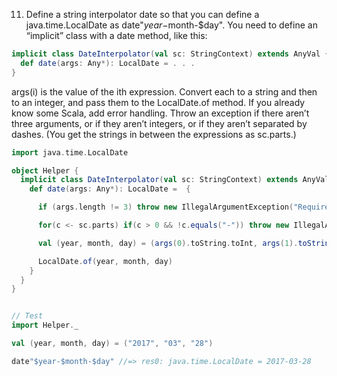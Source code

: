 11. Define a string interpolator date so that you can define a java.time.LocalDate as date"$year-$month-$day". You need to define an “implicit” class with a date method, like this:

```scala
implicit class DateInterpolator(val sc: StringContext) extends AnyVal {
  def date(args: Any*): LocalDate = . . .
}
```

args(i) is the value of the ith expression. Convert each to a string and then to an integer, and pass them to the LocalDate.of method. If you already know some Scala, add error handling. Throw an exception if there aren’t three arguments, or if they aren’t integers, or if they aren’t separated by dashes. (You get the strings in between the expressions as sc.parts.)

```scala
import java.time.LocalDate

object Helper {
  implicit class DateInterpolator(val sc: StringContext) extends AnyVal {
    def date(args: Any*): LocalDate =  {

      if (args.length != 3) throw new IllegalArgumentException("Required 3 arguments")

      for(c <- sc.parts) if(c > 0 && !c.equals("-")) throw new IllegalArgumentException("must be yyyy-mm-dd")

      val (year, month, day) = (args(0).toString.toInt, args(1).toString().toInt, args(2).toString().toInt)

      LocalDate.of(year, month, day)
    }
  }
}


// Test
import Helper._

val (year, month, day) = ("2017", "03", "28")

date"$year-$month-$day" //=> res0: java.time.LocalDate = 2017-03-28
```
